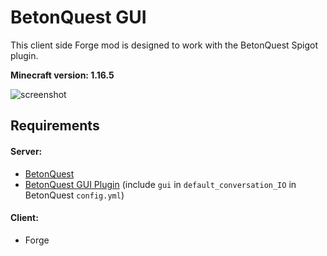 # BetonQuest GUI
This client side Forge mod is designed to work with the BetonQuest Spigot plugin.

**Minecraft version: 1.16.5**

![screenshot](../master/images/demo.png?raw=true)

## Requirements
#### Server:
* [BetonQuest](https://www.spigotmc.org/resources/betonquest.2117/)
* [BetonQuest GUI Plugin](https://github.com/giovanni-bozzano/betonquest-gui-plugin/releases) (include ```gui``` in ```default_conversation_IO``` in BetonQuest ```config.yml```)
#### Client:
* Forge
